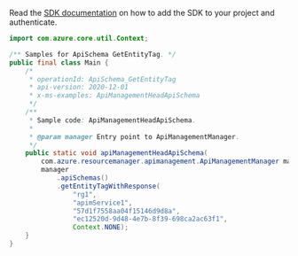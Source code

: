 Read the [SDK documentation](https://github.com/Azure/azure-sdk-for-java/blob/azure-resourcemanager-apimanagement_1.0.0-beta.2/sdk/apimanagement/azure-resourcemanager-apimanagement/README.md) on how to add the SDK to your project and authenticate.

```java
import com.azure.core.util.Context;

/** Samples for ApiSchema GetEntityTag. */
public final class Main {
    /*
     * operationId: ApiSchema_GetEntityTag
     * api-version: 2020-12-01
     * x-ms-examples: ApiManagementHeadApiSchema
     */
    /**
     * Sample code: ApiManagementHeadApiSchema.
     *
     * @param manager Entry point to ApiManagementManager.
     */
    public static void apiManagementHeadApiSchema(
        com.azure.resourcemanager.apimanagement.ApiManagementManager manager) {
        manager
            .apiSchemas()
            .getEntityTagWithResponse(
                "rg1",
                "apimService1",
                "57d1f7558aa04f15146d9d8a",
                "ec12520d-9d48-4e7b-8f39-698ca2ac63f1",
                Context.NONE);
    }
}
```
